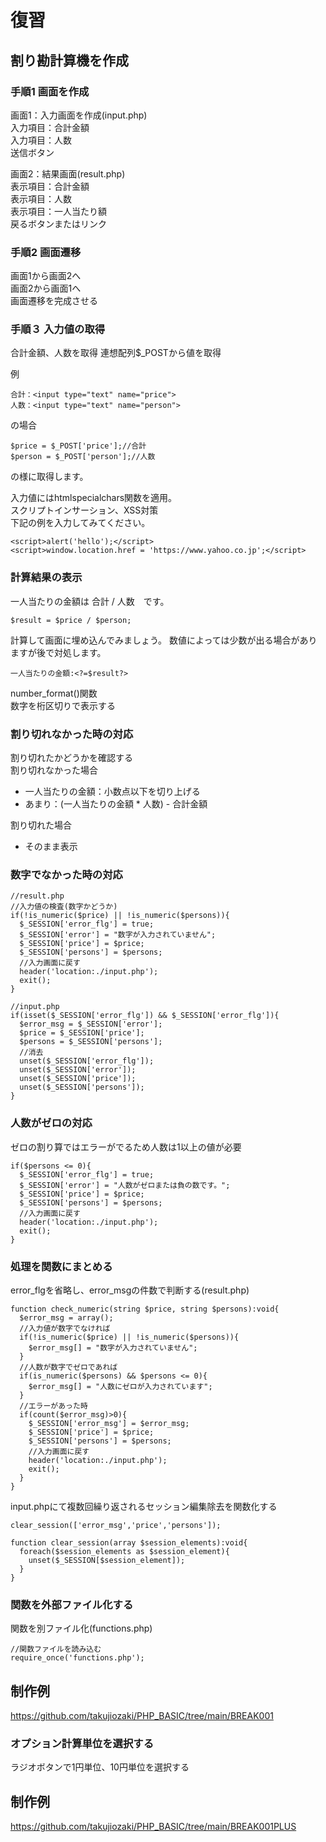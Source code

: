 # 復習
## 割り勘計算機を作成
### 手順1 画面を作成 

画面1：入力画面を作成(input.php)  
    入力項目：合計金額  
    入力項目：人数    
    送信ボタン    

画面2：結果画面(result.php)   
    表示項目：合計金額  
    表示項目：人数  
    表示項目：一人当たり額  
    戻るボタンまたはリンク  
    
### 手順2 画面遷移
画面1から画面2へ  
画面2から画面1へ  
画面遷移を完成させる

### 手順３ 入力値の取得
合計金額、人数を取得
連想配列$_POSTから値を取得  

例
```
合計：<input type="text" name="price">
人数：<input type="text" name="person">
```
の場合
```
$price = $_POST['price'];//合計
$person = $_POST['person'];//人数
```
の様に取得します。

入力値にはhtmlspecialchars関数を適用。    
スクリプトインサーション、XSS対策  
下記の例を入力してみてください。
```
<script>alert('hello');</script>
<script>window.location.href = 'https://www.yahoo.co.jp';</script>
```

### 計算結果の表示
一人当たりの金額は 合計 / 人数　です。  
```
$result = $price / $person;
```
計算して画面に埋め込んでみましょう。 
数値によっては少数が出る場合がありますが後で対処します。
```
一人当たりの金額:<?=$result?>
```
number_format()関数  
数字を桁区切りで表示する

### 割り切れなかった時の対応
割り切れたかどうかを確認する  
割り切れなかった場合  
- 一人当たりの金額：小数点以下を切り上げる
- あまり：(一人当たりの金額 * 人数) - 合計金額

割り切れた場合
- そのまま表示

### 数字でなかった時の対応
```
//result.php
//入力値の検査(数字かどうか)
if(!is_numeric($price) || !is_numeric($persons)){
  $_SESSION['error_flg'] = true;
  $_SESSION['error'] = "数字が入力されていません";
  $_SESSION['price'] = $price;
  $_SESSION['persons'] = $persons;
  //入力画面に戻す
  header('location:./input.php');
  exit();
}
```
```
//input.php
if(isset($_SESSION['error_flg']) && $_SESSION['error_flg']){
  $error_msg = $_SESSION['error'];
  $price = $_SESSION['price'];
  $persons = $_SESSION['persons'];
  //消去
  unset($_SESSION['error_flg']);
  unset($_SESSION['error']);
  unset($_SESSION['price']);
  unset($_SESSION['persons']);
}
```
### 人数がゼロの対応
ゼロの割り算ではエラーがでるため人数は1以上の値が必要
```
if($persons <= 0){
  $_SESSION['error_flg'] = true;
  $_SESSION['error'] = "人数がゼロまたは負の数です。";
  $_SESSION['price'] = $price;
  $_SESSION['persons'] = $persons;
  //入力画面に戻す
  header('location:./input.php');
  exit();
}
```

### 処理を関数にまとめる
error_flgを省略し、error_msgの件数で判断する(result.php)
```
function check_numeric(string $price, string $persons):void{
  $error_msg = array();
  //入力値が数字でなければ
  if(!is_numeric($price) || !is_numeric($persons)){
    $error_msg[] = "数字が入力されていません";
  }
  //人数が数字でゼロであれば
  if(is_numeric($persons) && $persons <= 0){
    $error_msg[] = "人数にゼロが入力されています";
  }
  //エラーがあった時
  if(count($error_msg)>0){
    $_SESSION['error_msg'] = $error_msg;
    $_SESSION['price'] = $price;
    $_SESSION['persons'] = $persons;
    //入力画面に戻す
    header('location:./input.php');
    exit();
  }
}
```
input.phpにて複数回繰り返されるセッション編集除去を関数化する
```
clear_session(['error_msg','price','persons']);

function clear_session(array $session_elements):void{
  foreach($session_elements as $session_element){
    unset($_SESSION[$session_element]);
  }
}
```

### 関数を外部ファイル化する
関数を別ファイル化(functions.php)
```
//関数ファイルを読み込む
require_once('functions.php');
```

## 制作例
https://github.com/takujiozaki/PHP_BASIC/tree/main/BREAK001

### オプション計算単位を選択する
ラジオボタンで1円単位、10円単位を選択する

## 制作例
https://github.com/takujiozaki/PHP_BASIC/tree/main/BREAK001PLUS
